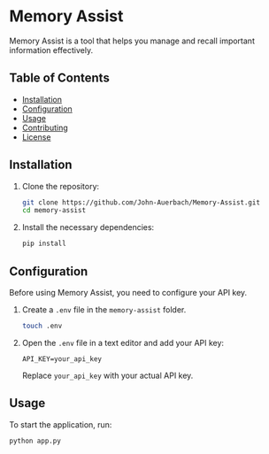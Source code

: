 # Memory Assist

Memory Assist is a tool that helps you manage and recall important information effectively.

## Table of Contents

- [Installation](#installation)
- [Configuration](#configuration)
- [Usage](#usage)
- [Contributing](#contributing)
- [License](#license)

## Installation

1. Clone the repository:

    ```bash
    git clone https://github.com/John-Auerbach/Memory-Assist.git
    cd memory-assist
    ```

2. Install the necessary dependencies:

    ```bash
    pip install
    ```

## Configuration

Before using Memory Assist, you need to configure your API key.

1. Create a `.env` file in the `memory-assist` folder.

    ```bash
    touch .env
    ```

2. Open the `.env` file in a text editor and add your API key:

    ```text
    API_KEY=your_api_key
    ```

    Replace `your_api_key` with your actual API key.

## Usage

To start the application, run:

```bash
python app.py
